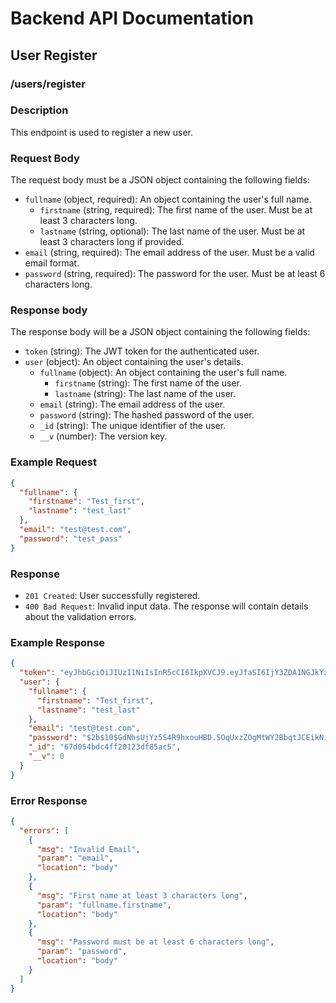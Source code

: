 # Backend API Documentation

## User Register

### /users/register

### Description

This endpoint is used to register a new user.

### Request Body

The request body must be a JSON object containing the following fields:

- `fullname` (object, required): An object containing the user's full name.
  - `firstname` (string, required): The first name of the user. Must be at least 3 characters long.
  - `lastname` (string, optional): The last name of the user. Must be at least 3 characters long if provided.
- `email` (string, required): The email address of the user. Must be a valid email format.
- `password` (string, required): The password for the user. Must be at least 6 characters long.

### Response body

The response body will be a JSON object containing the following fields:

- `token` (string): The JWT token for the authenticated user.
- `user` (object): An object containing the user's details.
  - `fullname` (object): An object containing the user's full name.
    - `firstname` (string): The first name of the user.
    - `lastname` (string): The last name of the user.
  - `email` (string): The email address of the user.
  - `password` (string): The hashed password of the user.
  - `_id` (string): The unique identifier of the user.
  - `__v` (number): The version key.

### Example Request

```json
{
  "fullname": {
    "firstname": "Test_first",
    "lastname": "test_last"
  },
  "email": "test@test.com",
  "password": "test_pass"
}
```

### Response

- `201 Created`: User successfully registered.
- `400 Bad Request`: Invalid input data. The response will contain details about the validation errors.

### Example Response

```json
{
  "token": "eyJhbGciOiJIUzI1NiIsInR5cCI6IkpXVCJ9.eyJfaSI6IjY3ZDA1NGJkYzRmZjIwMTIzZGY4NWFjNSIsImlhdCI6MTc0MTcwNjQyOX0.Jd26NFTe9i8gWt0-1VcJ35MB_HJlIRBl309C1bPkRmE",
  "user": {
    "fullname": {
      "firstname": "Test_first",
      "lastname": "test_last"
    },
    "email": "test@test.com",
    "password": "$2b$10$GdNhsUjYz5S4R9hxouHBD.SOqUxzZOgMtWY2BbqtJCEikNi3gj1vC",
    "_id": "67d054bdc4ff20123df85ac5",
    "__v": 0
  }
}
```

### Error Response

```json
{
  "errors": [
    {
      "msg": "Invalid Email",
      "param": "email",
      "location": "body"
    },
    {
      "msg": "First name at least 3 characters long",
      "param": "fullname.firstname",
      "location": "body"
    },
    {
      "msg": "Password must be at least 6 characters long",
      "param": "password",
      "location": "body"
    }
  ]
}
```
